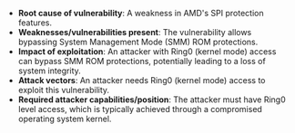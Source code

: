 - **Root cause of vulnerability**: A weakness in AMD's SPI protection features.
- **Weaknesses/vulnerabilities present**:  The vulnerability allows bypassing System Management Mode (SMM) ROM protections.
- **Impact of exploitation**:  An attacker with Ring0 (kernel mode) access can bypass SMM ROM protections, potentially leading to a loss of system integrity.
- **Attack vectors**:  An attacker needs Ring0 (kernel mode) access to exploit this vulnerability.
- **Required attacker capabilities/position**: The attacker must have Ring0 level access, which is typically achieved through a compromised operating system kernel.